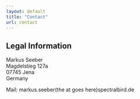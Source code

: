 ```yaml
---
layout: default
title: "Contact"
url: contact
---
```


## Legal Information

Markus Seeber    
Magdelstieg 127a    
07745 Jena    
Germany

Mail: markus.seeber(the at goes here)spectralbird.de
